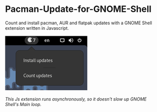 # Pacman-Update-for-GNOME-Shell
Count and install pacman, AUR and flatpak updates with a GNOME Shell extension written in Javascript.
<br></br>
![ScreenShot](print.png)
<br></br>
<i>This Js extension runs asynchronously, so it doesn't slow up GNOME Shell's Main loop.</i>
